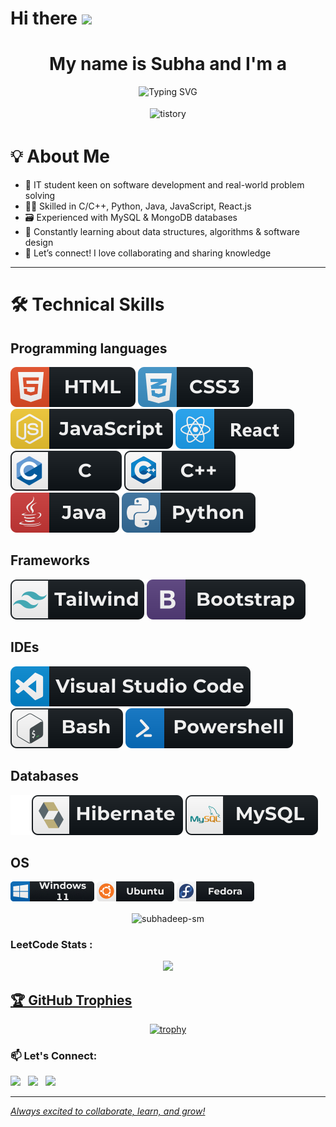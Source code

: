 <h1 align="left">Hi there <img src="https://media.giphy.com/media/hvRJCLFzcasrR4ia7z/giphy.gif" width="28"></h1>

<div align="center">
  
# My name is Subha and I'm a 

</div>
<p align="center">
  <img src="https://readme-typing-svg.herokuapp.com?font=League+Spartan&weight=500&size=28&pause=1000&background=FFFFFF00&center=true&vCenter=true&width=435&lines=Aspiring+Software+Engineer+🚀;Tech+Tinkerer+🔍;Problem+Solver+⚙️;Competitive+Coder+💡" alt="Typing SVG">
</p>

<div align="center">
<img src="https://media.giphy.com/media/Mh9zHLBy4YLirzU25L/giphy.gif" alt="tistory" style="vertical-align:top; margin:4px;" height="300">
</div>


# 💡 About Me

- 🚀 IT student keen on software development and real-world problem solving
- 👨‍💻 Skilled in C/C++, Python, Java, JavaScript, React.js
- 🗃️ Experienced with MySQL & MongoDB databases
- 🌱 Constantly learning about data structures, algorithms & software design
- 💬 Let’s connect! I love collaborating and sharing knowledge

---

# 🛠️ Technical Skills

## Programming languages

<p>
  <img src="./svgs/html.svg" alt="Html" style="vertical-align:top margin:6px 4px">
  <img src="./svgs/css3.svg" alt="Css3" style="vertical-align:top margin:6px 4px">
  <img src="./svgs/js.svg" alt="JS" style="vertical-align:top margin:6px 4px">
  <img src="./svgs/react.svg" alt="JS" style="vertical-align:top margin:6px 4px">
  <img src="./svgs/c.svg" alt="C" style="vertical-align:top margin:6px 4px">
  <img src="./svgs/c++.svg" alt="C++" style="vertical-align:top margin:6px 4px">
  <img src="./svgs/java.svg" alt="Java" style="vertical-align:top margin:6px 4px">
  <img src="./svgs/python.svg" alt="Python" style="vertical-align:top margin:6px 4px">

</p>

## Frameworks

<p>
  <img src="./svgs/tailwind.svg" alt="Tailwind" style="vertical-align:top margin:6px 4px">
  <img src="./svgs/bootstrap.svg" alt="Bootstrap" style="vertical-align:top margin:6px 4px">
 
</p>

## IDEs

<p>
 <img src="./svgs/visualstudio_code.svg" alt="VsCode" style="vertical-align:top margin:6px 4px">
  
 <img src="./svgs/bash.svg" alt="Bash" style="vertical-align:top margin:6px 4px">

 <img src="./svgs/powershell.svg" alt="Powershell" style="vertical-align:top margin:6px 4px">

</p>

## Databases

<p>
  <img src="./svgs/hibernate.svg" alt="Hibernate" style="vertical-align:top margin:6px 4px">
  <img src="./svgs/mysql.svg" alt="MySQL" style="vertical-align:top margin:6px 4px">
  
</p>

## OS
<p>
  <img src="./svgs/windows11.jpg" alt="Windows11" style="vertical-align:top margin:6px 4px">
  <img src="./svgs/nvidiartx3050-1.jpg" alt="Ubuntu" style="vertical-align:top margin:6px 4px">
  <img src="./svgs/nvidiartx3050.jpg" alt="Fedora" style="vertical-align:top margin:6px 4px">
</p>

<div align="center">
<p><img align="center" src="https://github-readme-stats.vercel.app/api/top-langs?username=subhadeep-sm&show_icons=true&locale=en&langs_count=8" alt="subhadeep-sm" /></p>
</div>


### LeetCode Stats :

<div align="center">

<a href="https://leetcode.com/subhadeep_mishra/"><img src="https://leetcard.jacoblin.cool/subhadeep_mishra?ext=contest">

</div>

## 🏆 GitHub Trophies
<div align="center">

  [![trophy](https://github-profile-trophy.vercel.app/?username=Subhadeep-sm&theme=nord&column=5)](https://github.com/ryo-ma/github-profile-trophy)
</div>


### 📫 Let's Connect:
<div>
  
<div>
<a href="https://www.linkedin.com/in/subhadeep-mishra100" alt="Subha Deep Mishra | LinkedIn"><img src="https://img.icons8.com/fluent/48/000000/linkedin.png" ></a> &nbsp;
<a href="https://instagram.com/_.asymptote.__" alt="_.asymptote._ | Instagram"><img src="https://img.icons8.com/fluent/48/000000/instagram-new.png" ></a> &nbsp;
<a href="mailto:subhadeepmishra100@gmail.com" alt="subhadeepmishra100 | Gmail"><img src="https://img.icons8.com/fluent/48/000000/gmail.png"> 

<!-- 
<a href="https://www.hackerrank.com/subhammaity6827" alt="Subham | HackerRank"><img src="https://img.icons8.com/external-tal-revivo-shadow-tal-revivo/50/000000/external-hackerrank-is-a-technology-company-that-focuses-on-competitive-programming-logo-shadow-tal-revivo.png">  
<a href="https://www.quora.com/profile/Subham-Maity-26" alt="Subham | Quora"><img src="https://img.icons8.com/external-tal-revivo-shadow-tal-revivo/48/000000/external-quora-is-a-question-and-answer-website-where-questions-are-asked-logo-shadow-tal-revivo.png"/>
<a href="https://auth.geeksforgeeks.org/user/subhammaz5u0/practice" alt="Subham | GeeksforGeeks"><img src="https://img.icons8.com/color/48/000000/GeeksforGeeks.png"/> -->

</div>
</div>




---

*Always excited to collaborate, learn, and grow!*
